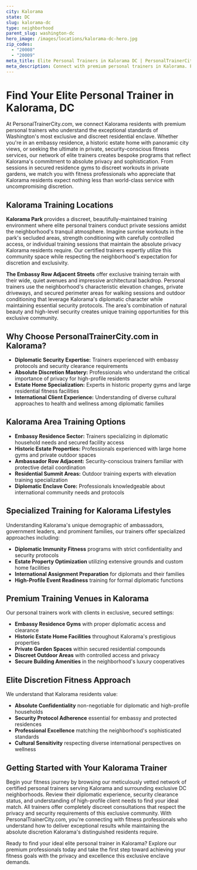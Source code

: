 ```yaml
---
city: Kalorama
state: DC
slug: kalorama-dc
type: neighborhood
parent_slug: washington-dc
hero_image: /images/locations/kalorama-dc-hero.jpg
zip_codes:
  - "20008"
  - "20009"
meta_title: Elite Personal Trainers in Kalorama DC | PersonalTrainerCity.com
meta_description: Connect with premium personal trainers in Kalorama. Find exclusive fitness coaches for embassy area training, historic estate homes, and discreet residential workouts.
---
```


# Find Your Elite Personal Trainer in Kalorama, DC

At PersonalTrainerCity.com, we connect Kalorama residents with premium personal trainers who understand the exceptional standards of Washington's most exclusive and discreet residential enclave. Whether you're in an embassy residence, a historic estate home with panoramic city views, or seeking the ultimate in private, security-conscious fitness services, our network of elite trainers creates bespoke programs that reflect Kalorama's commitment to absolute privacy and sophistication. From sessions in secured residence gyms to discreet workouts in private gardens, we match you with fitness professionals who appreciate that Kalorama residents expect nothing less than world-class service with uncompromising discretion.

## Kalorama Training Locations

**Kalorama Park** provides a discreet, beautifully-maintained training environment where elite personal trainers conduct private sessions amidst the neighborhood's tranquil atmosphere. Imagine sunrise workouts in the park's secluded areas, strength conditioning with carefully controlled access, or individual training sessions that maintain the absolute privacy Kalorama residents require. Our certified trainers expertly utilize this community space while respecting the neighborhood's expectation for discretion and exclusivity.

**The Embassy Row Adjacent Streets** offer exclusive training terrain with their wide, quiet avenues and impressive architectural backdrop. Personal trainers use the neighborhood's characteristic elevation changes, private driveways, and secured perimeter areas for walking sessions and outdoor conditioning that leverage Kalorama's diplomatic character while maintaining essential security protocols. The area's combination of natural beauty and high-level security creates unique training opportunities for this exclusive community.

## Why Choose PersonalTrainerCity.com in Kalorama?

*   **Diplomatic Security Expertise:** Trainers experienced with embassy protocols and security clearance requirements
*   **Absolute Discretion Mastery:** Professionals who understand the critical importance of privacy for high-profile residents
*   **Estate Home Specialization:** Experts in historic property gyms and large residential fitness facilities
*   **International Client Experience:** Understanding of diverse cultural approaches to health and wellness among diplomatic families

## Kalorama Area Training Options

- **Embassy Residence Sector:** Trainers specializing in diplomatic household needs and secured facility access
- **Historic Estate Properties:** Professionals experienced with large home gyms and private outdoor spaces
- **Ambassador Row Adjacent:** Security-conscious trainers familiar with protective detail coordination
- **Residential Summit Areas:** Outdoor training experts with elevation training specialization
- **Diplomatic Enclave Core:** Professionals knowledgeable about international community needs and protocols

## Specialized Training for Kalorama Lifestyles

Understanding Kalorama's unique demographic of ambassadors, government leaders, and prominent families, our trainers offer specialized approaches including:

*   **Diplomatic Immunity Fitness** programs with strict confidentiality and security protocols
*   **Estate Property Optimization** utilizing extensive grounds and custom home facilities
*   **International Assignment Preparation** for diplomats and their families
*   **High-Profile Event Readiness** training for formal diplomatic functions

## Premium Training Venues in Kalorama

Our personal trainers work with clients in exclusive, secured settings:
- **Embassy Residence Gyms** with proper diplomatic access and clearance
- **Historic Estate Home Facilities** throughout Kalorama's prestigious properties
- **Private Garden Spaces** within secured residential compounds
- **Discreet Outdoor Areas** with controlled access and privacy
- **Secure Building Amenities** in the neighborhood's luxury cooperatives

## Elite Discretion Fitness Approach

We understand that Kalorama residents value:
- **Absolute Confidentiality** non-negotiable for diplomatic and high-profile households
- **Security Protocol Adherence** essential for embassy and protected residences
- **Professional Excellence** matching the neighborhood's sophisticated standards
- **Cultural Sensitivity** respecting diverse international perspectives on wellness

## Getting Started with Your Kalorama Trainer

Begin your fitness journey by browsing our meticulously vetted network of certified personal trainers serving Kalorama and surrounding exclusive DC neighborhoods. Review their diplomatic experience, security clearance status, and understanding of high-profile client needs to find your ideal match. All trainers offer completely discreet consultations that respect the privacy and security requirements of this exclusive community. With PersonalTrainerCity.com, you're connecting with fitness professionals who understand how to deliver exceptional results while maintaining the absolute discretion Kalorama's distinguished residents require.

Ready to find your ideal elite personal trainer in Kalorama? Explore our premium professionals today and take the first step toward achieving your fitness goals with the privacy and excellence this exclusive enclave demands.